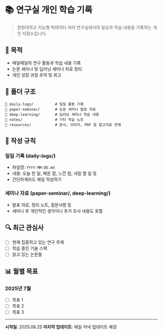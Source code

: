 # 📚 연구실 개인 학습 기록

> 창원대학교 지능형 빅데이터 처리 연구실에서의 일상과 학습 내용을 기록하는 개인 저장소입니다.

## 🎯 목적

- 매일매일의 연구 활동과 학습 내용 기록
- 논문 세미나 및 딥러닝 세미나 자료 정리
- 개인 성장 과정 추적 및 회고

## 📁 폴더 구조

```
📂 daily-logs/          # 일일 활동 기록
📂 paper-seminar/       # 논문 세미나 발표 자료
📂 deep-learning/       # 딥러닝 세미나 학습 내용
📂 notes/               # 기타 학습 노트
📂 resources/           # 문서, 이미지, PDF 등 참고자료 전체

```

## 📝 작성 규칙

### 일일 기록 (daily-logs/)
- 파일명: `YYYY-MM-DD.md`
- 내용: 오늘 한 일, 배운 점, 느낀 점, 내일 할 일 등
- 간단하게라도 매일 작성하기

### 세미나 자료 (paper-seminar/, deep-learning/)
- 발표 자료, 정리 노트, 질문사항 등
- 세미나 후 개인적인 생각이나 추가 조사 내용도 포함

## 🔍 최근 관심사

- [ ] 현재 집중하고 있는 연구 주제
- [ ] 학습 중인 기술 스택
- [ ] 읽고 있는 논문들

## 📊 월별 목표

### 2025년 7월
- [ ] 목표 1
- [ ] 목표 2
- [ ] 목표 3

---

**시작일**: 2025.06.25
**마지막 업데이트**: 매일 저녁 업데이트 예정
